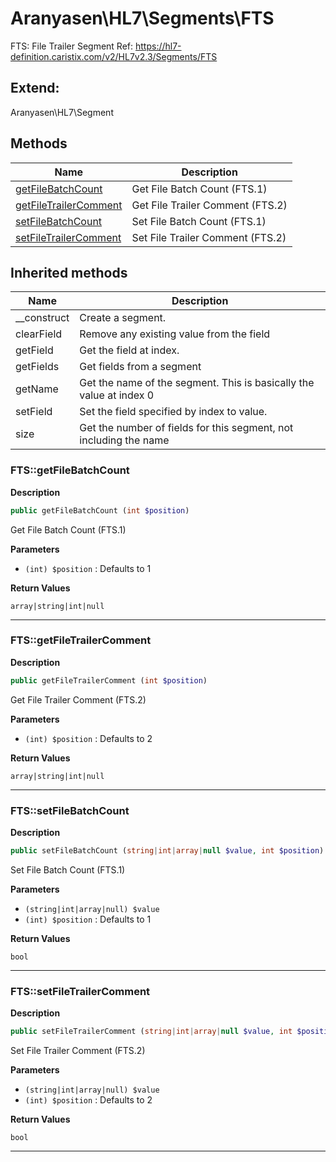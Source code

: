 # Aranyasen\HL7\Segments\FTS  

FTS: File Trailer Segment
Ref: https://hl7-definition.caristix.com/v2/HL7v2.3/Segments/FTS



## Extend:

Aranyasen\HL7\Segment

## Methods

| Name | Description |
|------|-------------|
|[getFileBatchCount](#ftsgetfilebatchcount)|Get File Batch Count (FTS.1)|
|[getFileTrailerComment](#ftsgetfiletrailercomment)|Get File Trailer Comment (FTS.2)|
|[setFileBatchCount](#ftssetfilebatchcount)|Set File Batch Count (FTS.1)|
|[setFileTrailerComment](#ftssetfiletrailercomment)|Set File Trailer Comment (FTS.2)|

## Inherited methods

| Name | Description |
|------|-------------|
|__construct|Create a segment.|
|clearField|Remove any existing value from the field|
|getField|Get the field at index.|
|getFields|Get fields from a segment|
|getName|Get the name of the segment. This is basically the value at index 0|
|setField|Set the field specified by index to value.|
|size|Get the number of fields for this segment, not including the name|



### FTS::getFileBatchCount  

**Description**

```php
public getFileBatchCount (int $position)
```

Get File Batch Count (FTS.1) 

 

**Parameters**

* `(int) $position`
: Defaults to 1  

**Return Values**

`array|string|int|null`




<hr />


### FTS::getFileTrailerComment  

**Description**

```php
public getFileTrailerComment (int $position)
```

Get File Trailer Comment (FTS.2) 

 

**Parameters**

* `(int) $position`
: Defaults to 2  

**Return Values**

`array|string|int|null`




<hr />


### FTS::setFileBatchCount  

**Description**

```php
public setFileBatchCount (string|int|array|null $value, int $position)
```

Set File Batch Count (FTS.1) 

 

**Parameters**

* `(string|int|array|null) $value`
* `(int) $position`
: Defaults to 1  

**Return Values**

`bool`




<hr />


### FTS::setFileTrailerComment  

**Description**

```php
public setFileTrailerComment (string|int|array|null $value, int $position)
```

Set File Trailer Comment (FTS.2) 

 

**Parameters**

* `(string|int|array|null) $value`
* `(int) $position`
: Defaults to 2  

**Return Values**

`bool`




<hr />

